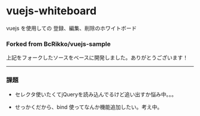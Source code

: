 # vuejs-whiteboard
vuejs を使用しての 登録、編集、削除のホワイトボード


### Forked from BcRikko/vuejs-sample 

上記をフォークしたソースをベースに開発しました。ありがとうございます！

---

### 課題

- セレクタ使いたくてjQueryを読み込んでるけど追い出すか悩み中。。。

- せっかくだから、bind 使ってなんか機能追加したい。考え中。
